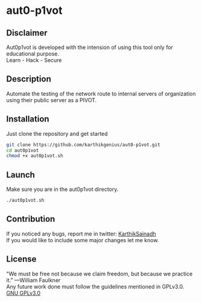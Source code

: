 # aut0-p1vot
## Disclaimer
Aut0p1vot is developed with the intension of using this tool only for educational purpose.  
Learn - Hack - Secure

## Description
Automate the testing of the network route to internal servers of organization using their public server as a PIVOT.  

## Installation
Just clone the repository and get started

```bash
git clone https://github.com/karthikgenius/aut0-p1vot.git
cd aut0p1vot
chmod +x aut0p1vot.sh
```
## Launch
Make sure you are in the aut0p1vot directory.
```bash
./aut0p1vot.sh
```
## Contribution
If you noticed any bugs, report me in twitter:
[KarthikSainadh](https://twitter.com/Karthikgenius19)  
If you would like to include some major changes let me know.

## License
"We must be free not because we claim freedom, but because we practice it.” —William Faulkner  
Any future work done must follow the guidelines mentioned in GPLv3.0.  
[GNU GPLv3.0](https://choosealicense.com/licenses/gpl-3.0/)
